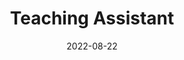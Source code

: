 ---
title: "Teaching Assistant"
collection: teaching
type: "Undergraduate courses (Radiometry, Interactions between Light and Matter)"
venue: "Rochester Institute of Technology, Imaging Science"
date: 2022-08-22
location: "Rochester, USA"
---